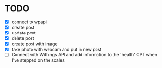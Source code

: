 # TODO

- [x] connect to wpapi
- [x] create post
- [x] update post
- [x] delete post
- [x] create post with image
- [x] take photo with webcam and put in new post
- [ ] Connect with Withings API and add information to the 'health' CPT when I've stepped on the scales
